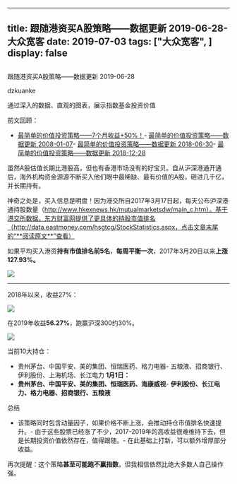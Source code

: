 
---
title:   跟随港资买A股策略——数据更新 2019-06-28-大众宽客
date: 2019-07-03
tags: ["大众宽客", ]
display: false
---


## 



跟随港资买A股策略——数据更新 2019-06-28




dzkuanke




通过深入的数据、直观的图表，展示指数基金投资价值




前文回顾：
- [最简单的价值投资策略——7个月收益+50%！](http://mp.weixin.qq.com/s?__biz=MzAwMTc1MDcwNw==&amp;mid=2648272508&amp;idx=1&amp;sn=c35ce222f0ceb73091943dc3eb116c29&amp;chksm=82f92da0b58ea4b637e6958a7ee0f4f895bb66776ca5747bddee861f6e7b4ad633e2047e4b41&amp;scene=21#wechat_redirect)- [最简单的价值投资策略——数据更新 2008-01-07](http://mp.weixin.qq.com/s?__biz=MzAwMTc1MDcwNw==&amp;mid=2648272665&amp;idx=1&amp;sn=c8e41093d84783c96996cb6e2d93f194&amp;chksm=82f92cc5b58ea5d3ad1664538aebc3dbda3f5ed5aa3365ee2f4d5191b7be0624da967c5a16f3&amp;scene=21#wechat_redirect)- [最简单的价值投资策略——数据更新 2018-06-30](http://mp.weixin.qq.com/s?__biz=MzAwMTc1MDcwNw==&amp;mid=2648272832&amp;idx=1&amp;sn=40aabb523966b94af2950d94337b9d74&amp;chksm=82f92c1cb58ea50ac5b8b93adafc6467f8a032f79955c977dfa8714aeb50ce29a93a90ee658b&amp;scene=21#wechat_redirect)- [最简单的价值投资策略——数据更新 2018-12-28](http://mp.weixin.qq.com/s?__biz=MzAwMTc1MDcwNw==&amp;mid=2648273762&amp;idx=2&amp;sn=16430375ed3e532e8922fe8116937b77&amp;chksm=82f930beb58eb9a8b2ee9e0293f92c07d01a92aca38b7602b8c0b87e7979a095c019fb31a110&amp;scene=21#wechat_redirect)


虽然A股估值长期比港股高，但也有香港市场没有的好宝贝。自从沪深港通开通后，海外机构资金源源不断买入他们眼中最稀缺、最有价值的A股，砸进几千亿，并长期持有。



神奇之处是，买入信息是明盘！因为港交所自2017年3月17日起，每天公布沪深港通持股数量（http://www.hkexnews.hk/mutualmarketsdw/main_c.htm）。基于港交所数据，东方财富网提供了更具体的持股市值排名（http://data.eastmoney.com/hsgtcg/StockStatistics.aspx，点击文章末尾的“**阅读原文**”查看）



如果平均买入港资**持有市值排名前5名**，**每周平衡一次**，2017年3月20日以来**上涨127.93%。**

<img class="rich_pages" data-ratio="0.421875" data-s="300,640" src="https://mmbiz.qpic.cn/mmbiz_png/PKw3FQPmhIjrtBlvWozhmO0C8lgIVWPI2o2AxEVDSicsGAf9LB3cviaOq1CJT6jeh7ib78BZrSG98JlAiarT50wR9w/640?wx_fmt=png" data-type="png" data-w="1280" style=""/>

****

2018年以来，收益27%：

<img class="rich_pages" data-ratio="0.4125" data-s="300,640" src="https://mmbiz.qpic.cn/mmbiz_png/PKw3FQPmhIjrtBlvWozhmO0C8lgIVWPIdlgCROAia7lCWN7w6v2mTQ2yoicLibwlB5Vwoc6VZkNI3VbbeDueCVwCQ/640?wx_fmt=png" data-type="png" data-w="1280" style=""/>



在2019年收益**56.27%**，跑赢沪深300约30%。

<img class="rich_pages" data-ratio="0.40859375" data-s="300,640" src="https://mmbiz.qpic.cn/mmbiz_png/PKw3FQPmhIjrtBlvWozhmO0C8lgIVWPI9ibtudKibPhRIlcpRSliaXLw8yPGkBrIU6UASwUg8olOCn03gj60MuF4g/640?wx_fmt=png" data-type="png" data-w="1280" style=""/>



当前10大持仓：
- 贵州茅台、中国平安、美的集团、恒瑞医药、格力电器- 五粮液、招商银行、伊利股份、上海机场、长江电力
**1月1日：**
- **贵州茅台、中国平安、美的集团、恒瑞医药、海康威视**- **伊利股份、长江电力、格力电器、招商银行、五粮液**


总结
- 该策略同时包含动量因子，如果价格不断上涨，会推动持仓市值排名快速提升。- 由于这些股票已经涨了不少，2017-2019年的高收益很难维持下去，但是长期投资价值依然存在，值得跟随。- 在此基础上打新，可以额外增厚部分收益。


再次提醒：这个策略**甚至可能跑不赢指数**，但我相信依然比绝大多数人自己操作强。&nbsp; &nbsp;&nbsp;













